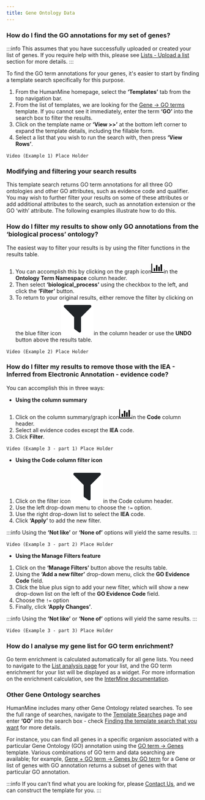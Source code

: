 ```yaml
---
title: Gene Ontology Data
---
```


### How do I find the GO annotations for my set of genes?

:::info
This assumes that you have successfully uploaded or created your list of genes. If you require help with this, please see [Lists - Upload a list](lists/upload-a-list.md) section for more details. 
:::

To find the GO term annotations for your genes, it's easier to start by finding a template search specifically for this purpose. 

1. From the HumanMine homepage, select the **‘Templates’** tab from the top navigation bar.
2. From the list of templates, we are looking for the [Gene → GO terms](http://bluegenes-staging.apps.intermine.org/humanmine/templates/Gene_GO) template. If you cannot see it immediately, enter the term **‘GO’** into the search box to filter the results. 
3. Click on the template name or **‘View &gt;&gt;’** at the bottom left corner to expand the template details, including the fillable form. 
4. Select a list that you wish to run the search with, then press **‘View Rows’**. 

```text
Video (Example 1) Place Holder
```

### Modifying and filtering your search results

This template search returns GO term annotations for all three GO ontologies and other GO attributes, such as evidence code and qualifier. You may wish to further filter your results on some of these attributes or add additional attributes to the search, such as annotation extension or the GO ‘with’ attribute. The following examples illustrate how to do this. 

### How do I filter my results to show only GO annotations from the ‘biological process’ ontology?

The easiest way to filter your results is by using the filter functions in the results table. 

1. You can accomplish this by clicking on the graph icon![](/img/bar-chart.png)in the **Ontology Term Namespace** column header. 
2. Then select **‘biological\_process’** using the checkbox to the left, and click the **‘Filter’** button. 
3. To return to your original results, either remove the filter by clicking on the blue filter icon![](/img/screenshot-902-.png)in the column header or use the **UNDO** button above the results table. 

```text
Video (Example 2) Place Holder
```

### How do I filter my results to remove those with the IEA - Inferred from Electronic Annotation - evidence code? 

You can accomplish this in three ways:  

* **Using the column summary**

1. Click on the column summary/graph icon![](/img/bar-chart.png)in the **Code** column header. 
2. Select all evidence codes except the **IEA** code.
3. Click **Filter**. 

```text
Video (Example 3 - part 1) Place Holder
```

* **Using the Code column filter icon**

1. Click on the filter icon![](/img/screenshot-902-.png)in the Code column header. 
2. Use the left drop-down menu to choose the `!=` option.
3. Use the right drop-down list to select the **IEA** code.
4. Click **‘Apply’** to add the new filter. 

:::info
Using the **‘Not like’** or **‘None of’** options will yield the same results. 
:::

```text
Video (Example 3 - part 2) Place Holder
```

* **Using the Manage Filters feature**

1. Click on the **‘Manage Filters’** button above the results table. 
2. Using the **‘Add a new filter’** drop-down menu, click the **GO Evidence Code** field. 
3. Click the blue plus sign to add your new filter, which will show a new drop-down list on the left of the **GO Evidence Code** field.
4. Choose the `!=` option
5. Finally, click **‘Apply Changes’**. 

:::info
Using the **‘Not like’** or **‘None of’** options will yield the same results. 
:::

```text
Video (Example 3 - part 3) Place Holder
```

### How do I analyse my gene list for GO term enrichment?

Go term enrichment is calculated automatically for all gene lists. You need to navigate to the [List analysis page](lists/list-analysis-pages.md) for your list, and the GO term enrichment for your list will be displayed as a widget. For more information on the enrichment calculation, see the [InterMine documentation](http://intermine.readthedocs.org/en/latest/embedding/list-widgets/enrichment-widgets/).

### Other Gene Ontology searches

HumanMine includes many other Gene Ontology related searches. To see the full range of searches, navigate to the [Template Searches](template-search.md) page and enter **‘GO’** into the search box - check [Finding the template search that you want](https://app.gitbook.com/@user-documentation-intermine/s/user-documentation/~/drafts/-MV2CivsOM4aGPUlhjlU/content/user-documentation/template-search#finding-the-template-search-that-you-want) for more details. 

For instance, you can find all genes in a specific organism associated with a particular Gene Ontology \(GO\) annotation using the [GO term → Genes](http://bluegenes-staging.apps.intermine.org/humanmine/templates/GOterm_Gene) template. Various combinations of GO term and data searching are available; for example, [Gene + GO term → Genes by GO term](http://bluegenes-staging.apps.intermine.org/humanmine/templates/Gene_particularGoannotation) for a Gene or list of genes with GO annotation returns a subset of genes with that particular GO annotation. 

:::info
If you can't find what you are looking for, please [Contact Us](contact-us.md), and we can construct the template for you.
:::

